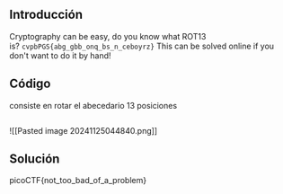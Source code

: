 ## Introducción
Cryptography can be easy, do you know what ROT13 is? `cvpbPGS{abg_gbb_onq_bs_n_ceboyrz}`
This can be solved online if you don't want to do it by hand!


## Código 
consiste en rotar el abecedario 13 posiciones 
```
```
![[Pasted image 20241125044840.png]]
## Solución
picoCTF{not_too_bad_of_a_problem}